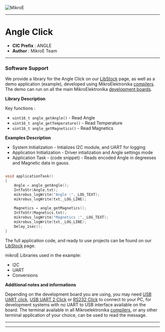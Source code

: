 ![MikroE](http://www.mikroe.com/img/designs/beta/logo_small.png)

---

# Angle Click

- **CIC Prefix**  : ANGLE
- **Author**      : MikroE Team

---

### Software Support

We provide a library for the Angle Click on our [LibStock](https://libstock.mikroe.com/projects/view/1667/angle-click) 
page, as well as a demo application (example), developed using MikroElektronika 
[compilers](http://shop.mikroe.com/compilers). The demo can run on all the main 
MikroElektronika [development boards](http://shop.mikroe.com/development-boards).

**Library Description**

Key functions :

- ``` uint16_t angle_getAngle() ``` - Read Angle
- ``` uint16_t angle_getTemperature() ``` - Read Temperature
- ``` uint16_t angle_getMagnetics() ``` - Read Magnetics 

**Examples Description**

- System Initialization -  Intializes I2C module, and UART for logging
- Application Initialization -   Driver intialization and Angle settings mode
- Application Task - (code snippet) - Reads encoded Angle in degreeses and Magnetic data in gauss.

```.c

void applicationTask()
{
    Angle = angle_getAngle();
    IntToStr(Angle,txt);
    mikrobus_logWrite("Angle :",_LOG_TEXT);
    mikrobus_logWrite(txt,_LOG_LINE);
    
    Magnetics = angle_getMagnetics();
    IntToStr(Magnetics,txt);
    mikrobus_logWrite("Magnetics :",_LOG_TEXT);
    mikrobus_logWrite(txt,_LOG_LINE);
    Delay_1sec();
}

```

The full application code, and ready to use projects can be found on our 
[LibStock](https://libstock.mikroe.com/projects/view/1667/angle-click) page.

mikroE Libraries used in the example:

- I2C
- UART
- Conversions

**Additional notes and informations**

Depending on the development board you are using, you may need 
[USB UART click](http://shop.mikroe.com/usb-uart-click), 
[USB UART 2 Click](http://shop.mikroe.com/usb-uart-2-click) or 
[RS232 Click](http://shop.mikroe.com/rs232-click) to connect to your PC, for 
development systems with no UART to USB interface available on the board. The 
terminal available in all Mikroelektronika 
[compilers](http://shop.mikroe.com/compilers), or any other terminal application 
of your choice, can be used to read the message.

---
---
